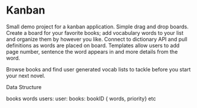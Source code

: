 # Kanban

Small demo project for a kanban application. Simple drag and drop boards. Create a board for your favorite books; add vocabulary words to your list and organize them by however you like. Connect to dictionary API and pull definitions as words are placed on board. Templates allow users to add page number, sentence the word appears in and more details from the word.

Browse books and find user generated vocab lists to tackle before you start your next novel.


Data Structure 

books
words
users:
  user:
    books:
      bookID { words, priority}
    etc
